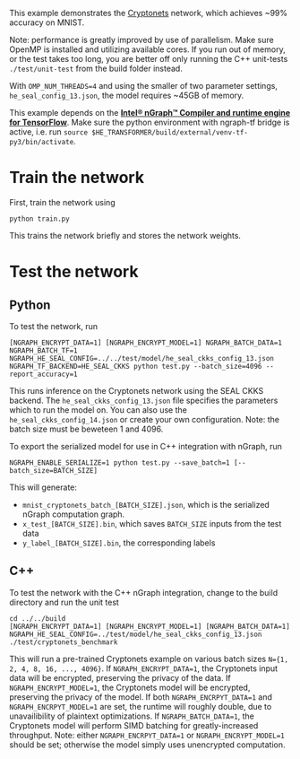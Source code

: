 This example demonstrates the [Cryptonets](https://www.microsoft.com/en-us/research/publication/cryptonets-applying-neural-networks-to-encrypted-data-with-high-throughput-and-accuracy/) network, which achieves ~99% accuracy on MNIST.

Note: performance is greatly improved by use of parallelism. Make sure OpenMP is installed and utilizing available cores. If you run out of memory, or the test takes too long, you are better off only running the C++ unit-tests `./test/unit-test` from the build folder instead.

With `OMP_NUM_THREADS=4` and using the smaller of two parameter settings, `he_seal_config_13.json`, the model requires ~45GB of memory.

This example depends on the [**Intel® nGraph™ Compiler and runtime engine for TensorFlow**](https://github.com/NervanaSystems/ngraph-tf). Make sure the python environment with ngraph-tf bridge is active, i.e. run `source $HE_TRANSFORMER/build/external/venv-tf-py3/bin/activate`.

# Train the network
First, train the network using
```
python train.py
```
This trains the network briefly and stores the network weights.

# Test the network
## Python
To test the network, run
```
[NGRAPH_ENCRYPT_DATA=1] [NGRAPH_ENCRYPT_MODEL=1] NGRAPH_BATCH_DATA=1 NGRAPH_BATCH_TF=1 NGRAPH_HE_SEAL_CONFIG=../../test/model/he_seal_ckks_config_13.json NGRAPH_TF_BACKEND=HE_SEAL_CKKS python test.py --batch_size=4096 --report_accuracy=1
```
This runs inference on the Cryptonets network using the SEAL CKKS backend.
The `he_seal_ckks_config_13.json` file specifies the parameters which to run the model on. You can also use the `he_seal_ckks_config_14.json` or create your own configuration. Note: the batch size must be beweteen 1 and 4096.

To export the serialized model for use in C++ integration with nGraph, run
```
NGRAPH_ENABLE_SERIALIZE=1 python test.py --save_batch=1 [--batch_size=BATCH_SIZE]
```

This will generate:
* `mnist_cryptonets_batch_[BATCH_SIZE].json`, which is the serialized nGraph computation graph.
* `x_test_[BATCH_SIZE].bin`, which saves `BATCH_SIZE` inputs from the test data
* `y_label_[BATCH_SIZE].bin`, the corresponding labels

## C++
To test the network with the C++ nGraph integration, change to the build directory
and run the unit test
```
cd ../../build
[NGRAPH_ENCRYPT_DATA=1] [NGRAPH_ENCRYPT_MODEL=1] [NGRAPH_BATCH_DATA=1] NGRAPH_HE_SEAL_CONFIG=../test/model/he_seal_ckks_config_13.json ./test/cryptonets_benchmark
```
This will run a pre-trained Cryptonets example on various batch sizes `N={1, 2, 4, 8, 16, ..., 4096}`.
If `NGRAPH_ENCRYPT_DATA=1`, the Cryptonets input data will be encrypted, preserving the privacy of the data.
If `NGRAPH_ENCRYPT_MODEL=1`, the Cryptonets model will be encrypted, preserving the privacy of the model.
If both `NGRAPH_ENCRPYT_DATA=1` and `NGRAPH_ENCRPYT_MODEL=1` are set, the runtime will roughly double, due to unavailibility of plaintext optimizations.
If `NGRAPH_BATCH_DATA=1`, the Cryptonets model will perform SIMD batching for greatly-increased throughput.
Note: either `NGRAPH_ENCRPYT_DATA=1` or `NGRAPH_ENCRYPT_MODEL=1` should be set; otherwise the model simply uses unencrypted computation.
